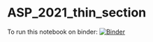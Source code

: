 # ASP_2021_thin_section

To run this notebook on binder: [![Binder](https://mybinder.org/badge_logo.svg)](https://mybinder.org/v2/gh/gautier-laurent/ASP_2021_thin_section/main?filepath=ProjetASP.ipynb) 
